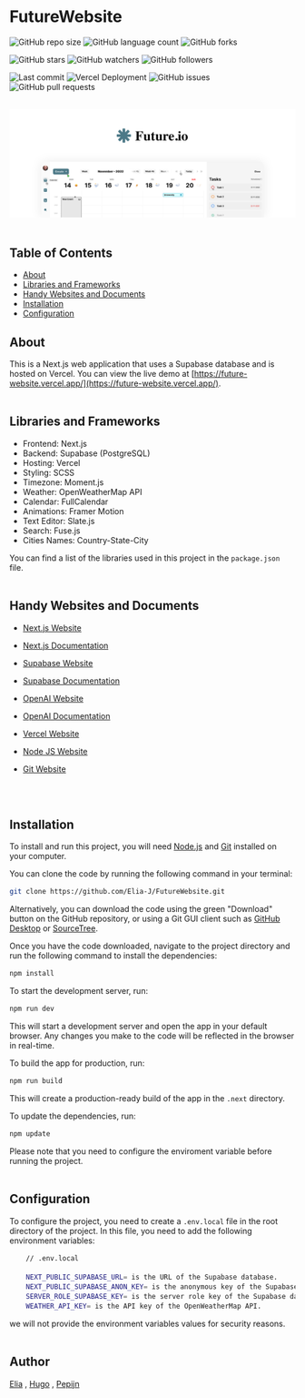 # FutureWebsite

![GitHub repo size](https://img.shields.io/github/repo-size/Elia-J/FutureWebsite?style=for-the-badge)
![GitHub language count](https://img.shields.io/github/languages/count/Elia-J/FutureWebsite?style=for-the-badge)
![GitHub forks](https://img.shields.io/github/forks/Elia-J/FutureWebsite?style=for-the-badge)

![GitHub stars](https://img.shields.io/github/stars/Elia-J/FutureWebsite?style=for-the-badge)
![GitHub watchers](https://img.shields.io/github/watchers/Elia-J/FutureWebsite?style=for-the-badge)
![GitHub followers](https://img.shields.io/github/followers/Elia-J?style=for-the-badge)

![Last commit](https://img.shields.io/github/last-commit/Elia-J/FutureWebsite?style=for-the-badge)
![Vercel Deployment](https://vercelbadge.vercel.app/api/Elia-J/FutureWebsite?style=for-the-badge)
![GitHub issues](https://img.shields.io/github/issues/Elia-J/FutureWebsite?style=for-the-badge)
![GitHub pull requests](https://img.shields.io/github/issues-pr/Elia-J/FutureWebsite?style=for-the-badge)
</br></br>

![FutureWebsite](https://raw.githubusercontent.com/Elia-J/FutureWebsite/ff8f72cacd8b18b05f10c44ea733decf7bdfbd05/public/future-website.svg)
</br></br>

## Table of Contents

- [About](#about)
- [Libraries and Frameworks](#libraries-and-frameworks)
- [Handy Websites and Documents](#handy-websites-and-documents)
- [Installation](#installing)
- [Configuration](#configuration)
  </br>

## About

This is a Next.js web application that uses a Supabase database and is hosted on Vercel. You can view the live demo at [https://future-website.vercel.app/](https://future-website.vercel.app/).
</br></br>

## Libraries and Frameworks

- Frontend: Next.js
- Backend: Supabase (PostgreSQL)
- Hosting: Vercel
- Styling: SCSS
- Timezone: Moment.js
- Weather: OpenWeatherMap API
- Calendar: FullCalendar
- Animations: Framer Motion
- Text Editor: Slate.js
- Search: Fuse.js
- Cities Names: Country-State-City

You can find a list of the libraries used in this project in the `package.json` file.
</br></br>

## Handy Websites and Documents

- [Next.js Website](https://nextjs.org/)
- [Next.js Documentation](https://nextjs.org/docs)
- [Supabase Website](https://www.supabase.io/)
- [Supabase Documentation](https://supabase.io/docs)
- [OpenAI Website](https://openai.com/)
- [OpenAI Documentation](https://beta.openai.com/docs)
- [Vercel Website](https://vercel.com/)
- [Node JS Website](https://nodejs.org/en/)
- [Git Website](https://git-scm.com/)

  </br></br>

## Installation

To install and run this project, you will need [Node.js](https://nodejs.org/) and [Git](https://git-scm.com/) installed on your computer.

You can clone the code by running the following command in your terminal:

```bash
git clone https://github.com/Elia-J/FutureWebsite.git
```

Alternatively, you can download the code using the green "Download" button on the GitHub repository, or using a Git GUI client such as [GitHub Desktop](https://desktop.github.com/) or [SourceTree](https://www.sourcetreeapp.com/).

Once you have the code downloaded, navigate to the project directory and run the following command to install the dependencies:

```bash
npm install
```

To start the development server, run:

```bash
npm run dev
```

This will start a development server and open the app in your default browser. Any changes you make to the code will be reflected in the browser in real-time.

To build the app for production, run:

```bash
npm run build
```

This will create a production-ready build of the app in the `.next` directory.

To update the dependencies, run:

```bash
npm update
```

Please note that you need to configure the enviroment variable before running the project.
</br></br>

## Configuration

To configure the project, you need to create a `.env.local` file in the root directory of the project. In this file, you need to add the following environment variables:

```bash
    // .env.local

    NEXT_PUBLIC_SUPABASE_URL= is the URL of the Supabase database.
    NEXT_PUBLIC_SUPABASE_ANON_KEY= is the anonymous key of the Supabase database.
    SERVER_ROLE_SUPABASE_KEY= is the server role key of the Supabase database.
    WEATHER_API_KEY= is the API key of the OpenWeatherMap API.

```

we will not provide the environment variables values for security reasons.
</br></br>

## Author

[Elia](https://github.com/Elia-J) , [Hugo](https://github.com/hugokrul) , [Pepijn](https://github.com/PepijnU)
